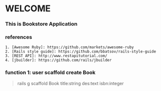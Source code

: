 # WELCOME

### This is Bookstore Application

### references
    1. [Awesome Ruby]: https://github.com/markets/awesome-ruby
    2. [Rails style guide]: https://github.com/bbatsov/rails-style-guide
    3. [REST API]: http://www.restapitutorial.com/
    4. [jbuilder]: https://github.com/rails/jbuilder

### function 1: user scaffold create Book
> rails g scaffold Book title:string des:text isbn:integer


